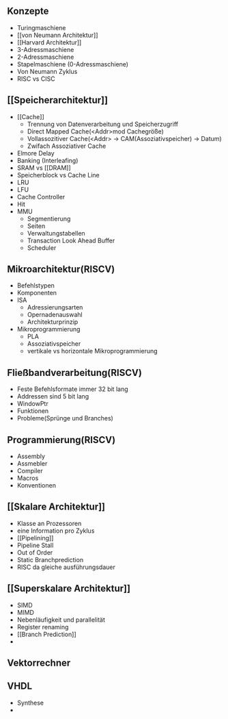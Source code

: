 ## Konzepte
- Turingmaschiene
- [[von Neumann Architektur]]
- [[Harvard Architektur]]
- 3-Adressmaschiene
- 2-Adressmaschiene
- Stapelmaschiene (0-Adressmaschiene)
- Von Neumann Zyklus
- RISC vs CISC

## [[Speicherarchitektur]]
- [[Cache]]
	- Trennung von Datenverarbeitung und Speicherzugriff
	- Direct Mapped Cache(\<Addr\>mod Cachegröße)
	- Vollassozitiver Cache(\<Addr\> -> CAM(Assoziativspeicher) -> Datum)
	- Zwifach Assoziativer Cache
- Elmore Delay
- Banking (Interleafing)
- SRAM vs [[DRAM]]
- Speicherblock vs Cache Line
- LRU
- LFU
- Cache Controller
- Hit
- MMU
	- Segmentierung
	- Seiten
	- Verwaltungstabellen
	- Transaction Look Ahead Buffer
	- Scheduler
## Mikroarchitektur(RISCV)
- Befehlstypen
- Komponenten
- ISA
	- Adressierungsarten
	- Opernadenauswahl
	- Architekturprinzip
- Mikroprogrammierung
	- PLA
	- Assoziativspeicher
	- vertikale vs horizontale Mikroprogrammierung
## Fließbandverarbeitung(RISCV)
- Feste Befehlsformate immer 32 bit lang
- Addressen sind 5 bit lang
- WindowPtr
- Funktionen
- Probleme(Sprünge und Branches)
## Programmierung(RISCV)
- Assembly
- Assmebler
- Compiler
- Macros
- Konventionen
## [[Skalare Architektur]]
- Klasse an Prozessoren
- eine Information pro Zyklus
- [[Pipelining]]
- Pipeline Stall
- Out of Order
- Static Branchprediction
- RISC da gleiche ausführungsdauer
## [[Superskalare Architektur]]
- SIMD
- MIMD
- Nebenläufigkeit und parallelität
- Register renaming
- [[Branch Prediction]]
- 
## Vektorrechner
## VHDL
- Synthese
- 
